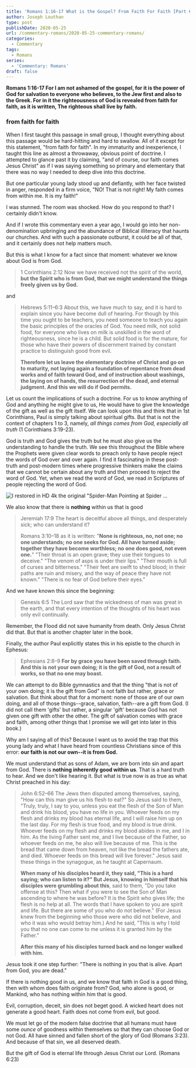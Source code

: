 ```yaml
---
title: 'Romans 1:16-17 What is the Gospel? From Faith For Faith [Part 6]'
author: Joseph Louthan
type: post
publishDate: 2020-05-25
url: /commentary-romans/2020-05-25-commentary-romans/
categories:
  - Commentary
tags:
  - Romans
series:
  - 'Commentary: Romans'
draft: false
---
```


**Romans 1:16-17 For I am not ashamed of the gospel, for it is the power of God for salvation to everyone who believes, to the Jew first and also to the Greek. For in it the righteousness of God is revealed from faith for faith, as it is written, The righteous shall live by faith.**

### from faith for faith

When I first taught this passage in small group, I thought everything about this passage would be hard-hitting and hard to swallow. All of it except for this statement, "from faith for faith". In my immaturity and inexperience, I taught this line as almost a throwaway, obvious point of doctrine. I attempted to glance past it by claiming, "and of course, our faith comes Jesus Christ" as if I was saying something so primary and elementary that there was no way I needed to deep dive into this doctrine.

But one particular young lady stood up and defiantly, with her face twisted in anger, responded in a firm voice, "NO! That is not right! My faith comes from within me. It is my faith!"

I was stunned. The room was shocked. How do you respond to that? I certainly didn't know.

And if I wrote this commentary even a year ago, I would go into her non-denomination upbringing and the abundance of Biblical illiteracy that haunts our churches. And with such a passionate outburst, it could be all of that, and it certainly does not help matters much.

But this is what I know for a fact since that moment: whatever we know about God is from God.

> 1 Corinthians 2:12 Now we have received not the spirit of the world, **but the Spirit who is from God, that we might understand the things freely given us by God.**

and

> Hebrews 5:11–6:3 About this, we have much to say, and it is hard to explain since you have become dull of hearing. For though by this time you ought to be teachers, you need someone to teach you again the basic principles of the oracles of God. You need milk, not solid food, for everyone who lives on milk is unskilled in the word of righteousness, since he is a child. But solid food is for the mature, for those who have their powers of discernment trained by constant practice to distinguish good from evil.
>
> **Therefore let us leave the elementary doctrine of Christ and go on to maturity, not laying again a foundation of repentance from dead works and of faith toward God, and of instruction about washings, the laying on of hands, the resurrection of the dead, and eternal judgment. And this we will do if God permits.**

Let us count the implications of such a doctrine. For us to know anything of God and anything he might give to us, He would have to give the knowledge of the gift as well as the gift itself. We can look upon this and think that in 1st Corinthians, Paul is simply talking about spiritual gifts. But that is not the context of chapters 1 to 3, namely, *all things comes from God, especially all truth* (1 Corinthians 3:19-23).

God is truth and God gives the truth but he must also give us the understanding to handle the truth. We see this throughout the Bible where the Prophets were given clear words to preach only to have people reject the words of God over and over again. I find it fascinating in these post-truth and post-modern times where progressive thinkers make the claims that we cannot be certain about any truth and then proceed to reject the word of God. Yet, when we read the word of God, we read *in* Scriptures of people rejecting the word of God.

![I restored in HD 4k the original "Spider-Man Pointing at Spider ...](../../images/bekphnqftcb41.jpg)

We also know that there is **nothing** within us that is good

> Jeremiah 17:9 The heart is deceitful above all things, and desperately sick; who can understand it?
> 
> Romans 3:10–18 as it is written: "**None is righteous, no, not one; no one understands; no one seeks for God. All have turned aside; together they have become worthless; no one does good, not even one.**" "Their throat is an open grave; they use their tongues to deceive." "The venom of asps is under their lips." "Their mouth is full of curses and bitterness." "Their feet are swift to shed blood; in their paths are ruin and misery, and the way of peace they have not known." "There is no fear of God before their eyes."

And we have known this since the beginning:

> Genesis 6:5 The Lord saw that the wickedness of man was great in the earth, and that every intention of the thoughts of his heart was only evil continually.

Remember, the Flood did not save humanity from death. Only Jesus Christ did that. But that is another chapter later in the book.

Finally, the author Paul explicitly states this in his epistle to the church in Ephesus:

> Ephesians 2:8–9 **For by grace you have been saved through faith. And this is not your own doing; it is the gift of God, not a result of works, so that no one may boast.**

We can attempt to do Bible gymnastics and that the thing "that is not of your own doing; it is the gift from God" is not faith but rather, grace or salvation. But think about that for a moment: none of those are of our own doing, and all of those things--grace, salvation, faith--are a gift from God. (I did not call them 'gifts' but rather, a singular 'gift' because God has not given one gift with other the other. The gift of salvation comes with grace and faith, among other things that I promise we will get into later in this book.)

Why am I saying all of this? Because I want us to avoid the trap that this young lady and what I have heard from countless Christians since of this error: **our faith is not our own--it is from God.**

We must understand that as sons of Adam, we are born into sin and apart from God. There is **nothing inherently good within us**. That is a hard truth to hear. And we don't like hearing it. But what is true now is as true as what Christ preached in his day:

> John 6:52–66 The Jews then disputed among themselves, saying, "How can this man give us his flesh to eat?" So Jesus said to them, "Truly, truly, I say to you, unless you eat the flesh of the Son of Man and drink his blood, you have no life in you. Whoever feeds on my flesh and drinks my blood has eternal life, and I will raise him up on the last day. For my flesh is true food, and my blood is true drink. Whoever feeds on my flesh and drinks my blood abides in me, and I in him. As the living Father sent me, and I live because of the Father, so whoever feeds on me, he also will live because of me. This is the bread that came down from heaven, not like the bread the fathers ate, and died. Whoever feeds on this bread will live forever." Jesus said these things in the synagogue, as he taught at Capernaum.
>
> **When many of his disciples heard it, they said, "This is a hard saying; who can listen to it?" But Jesus, knowing in himself that his disciples were grumbling about this**, said to them, "Do you take offense at this? Then what if you were to see the Son of Man ascending to where he was before? It is the Spirit who gives life; the flesh is no help at all. The words that I have spoken to you are spirit and life. But there are some of you who do not believe." (For Jesus knew from the beginning who those were who did not believe, and who it was who would betray him.) And he said, "This is why I told you that no one can come to me unless it is granted him by the Father."
>
> **After this many of his disciples turned back and no longer walked with him.**

Jesus took it one step further: "There is nothing in you that is alive. Apart from God, you are dead."

If there is nothing good in us, and we know that faith in God is a good thing, then with whom does faith originate from? God, who alone is good, or Mankind, who has nothing within him that is good.

Evil, corruption, deceit, sin does not beget good. A wicked heart does not generate a good heart. Faith does not come from evil, but good.

We must let go of the modern false doctrine that all humans must have some *ounce* of goodness within themselves so that they can choose God or not God. All have sinned and fallen short of the glory of God (Romans 3:23). And because of that sin, we all deserved death.

But the gift of God is eternal life through Jesus Christ our Lord. (Romans 6:23)

